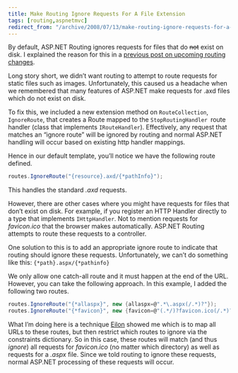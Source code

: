 ```yaml
---
title: Make Routing Ignore Requests For A File Extension
tags: [routing,aspnetmvc]
redirect_from: "/archive/2008/07/13/make-routing-ignore-requests-for-a-file-extension.aspx/"
---
```


By default, ASP.NET Routing ignores requests for files that do ~~not~~
exist on disk. I explained the reason for this in a [previous post on
upcoming routing
changes](https://haacked.com/archive/2008/04/10/upcoming-changes-in-routing.aspx "Upcoming Routing Changes").

Long story short, we didn’t want routing to attempt to route requests
for static files such as images. Unfortunately, this caused us a
headache when we remembered that many features of ASP.NET make requests
for .axd files which do not exist on disk.

To fix this, we included a new extension method on `RouteCollection`,
`IgnoreRoute`, that creates a Route mapped to the
`StopRoutingHandler `route handler (class that implements
`IRouteHandler`). Effectively, any request that matches an “ignore
route” will be ignored by routing and normal ASP.NET handling will occur
based on existing http handler mappings.

Hence in our default template, you’ll notice we have the following route
defined.

```csharp
routes.IgnoreRoute("{resource}.axd/{*pathInfo}");
```

This handles the standard *.axd* requests.

However, there are other cases where you might have requests for files
that don’t exist on disk. For example, if you register an HTTP Handler
directly to a type that implements `IHttpHandler`. Not to mention
requests for *favicon.ico* that the browser makes automatically. ASP.NET
Routing attempts to route these requests to a controller.

One solution to this is to add an appropriate ignore route to indicate
that routing should ignore these requests. Unfortunately, we can’t do
something like this: `{*path}.aspx/{*pathinfo}`

We only allow one catch-all route and it must happen at the end of the
URL. However, you can take the following approach. In this example, I
added the following two routes.

```csharp
routes.IgnoreRoute("{*allaspx}", new {allaspx=@".*\.aspx(/.*)?"});
routes.IgnoreRoute("{*favicon}", new {favicon=@"(.*/)?favicon.ico(/.*)?"});
```

What I’m doing here is a technique
[Eilon](http://weblogs.asp.net/leftslipper/ "Eilon Lipton's Blog")
showed me which is to map all URLs to these routes, but then restrict
which routes to ignore via the constraints dictionary. So in this case,
these routes will match (and thus *ignore*) all requests for
*favicon.ico* (no matter which directory) as well as requests for a
*.aspx* file. Since we told routing to ignore these requests, normal
ASP.NET processing of these requests will occur.

